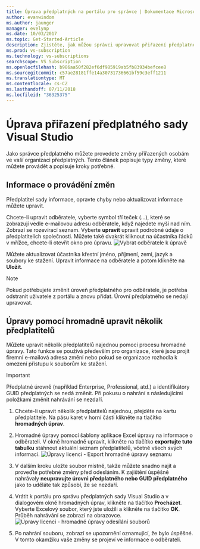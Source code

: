 ```yaml
---
title: Úprava předplatných na portálu pro správce | Dokumentace Microsoftu
author: evanwindom
ms.author: jaunger
manager: evelynp
ms.date: 10/03/2017
ms.topic: Get-Started-Article
description: Zjistěte, jak můžou správci upravovat přiřazení předplatného.
ms.prod: vs-subscription
ms.technology: vs-subscriptions
searchscope: VS Subscription
ms.openlocfilehash: b986aa50f282ef6df985919ab5fb83934befcee8
ms.sourcegitcommit: c57ae28181ffe14a30731736661bf59c3eff1211
ms.translationtype: MT
ms.contentlocale: cs-CZ
ms.lasthandoff: 07/11/2018
ms.locfileid: "36325375"
---
```

# <a name="editing-visual-studio-subscription-assignments"></a>Úprava přiřazení předplatného sady Visual Studio

Jako správce předplatného můžete provedete změny přiřazených osobám ve vaší organizaci předplatných.  Tento článek popisuje typy změny, které můžete provádět a popisuje kroky potřebné. 

## <a name="making-changes-to-subscriber-information"></a>Informace o provádění změn
Předplatitel sady informace, opravte chyby nebo aktualizovat informace můžete upravit. 

Chcete-li upravit odběratele, vyberte symbol tří teček (...), které se zobrazují vedle e-mailovou adresu odběratele, když najedete myší nad ním. Zobrazí se rozevírací seznam.  Vyberte **upravit** upravit podrobné údaje o předplatitelích společnosti. Můžete také dvakrát kliknout na účastníka řádků v mřížce, chcete-li otevřít okno pro úpravu.
    ![Vybrat odběratele k úpravě](_img\edit-license\select-subscriber.png)

Můžete aktualizovat účastníka křestní jméno, příjmení, zemi, jazyk a soubory ke stažení. Upravit informace na odběratele a potom klikněte na **Uložit**.

   > [!NOTE]
   > Pokud potřebujete změnit úroveň předplatného pro odběratele, je potřeba odstranit uživatele z portálu a znovu přidat. Úrovní předplatného se nedají upravovat.

## <a name="editing-multiple-subscribers-using-bulk-edit"></a>Úpravy pomocí hromadně upravit několik předplatitelů

Můžete upravit několik předplatitelů najednou pomocí procesu hromadné úpravy. Tato funkce se používá především pro organizace, které jsou projít firemní e-mailová adresa změní nebo pokud se organizace rozhodla k omezení přístupu k souborům ke stažení. 

   > [!IMPORTANT]
   > Předplatné úrovně (například Enterprise, Professional, atd.) a identifikátory GUID předplatných se nedá změnit.  Při pokusu o nahrání s následujícími položkami změnit nahrávání se nezdaří.  

1.  Chcete-li upravit několik předplatitelů najednou, přejděte na kartu předplatitele. Na pásu karet v horní části klikněte na tlačítko **hromadných úprav**. 

2.  Hromadné úpravy pomocí šablony aplikace Excel úpravy na informace o odběrateli. V okně hromadně upravit, klikněte na tlačítko **exportujte tuto tabulku** stáhnout aktuální seznam předplatitelů, včetně všech svých informací. 
    ![Úpravy licenci - Export hromadné úpravy seznamu](_img\edit-license\edit-license-bulk-edit-export.png)

3.  V dalším kroku uložte soubor místně, takže můžete snadno najít a proveďte potřebné změny před odesláním. K zajištění úspěšně nahrávaly **neupravujte úrovni předplatného nebo GUID předplatného** jako to uděláte tak způsobí, že se nezdaří. 

4.  Vrátit k portálu pro správu předplatných sady Visual Studio a v dialogovém okně hromadných úprav, klikněte na tlačítko **Procházet**. Vyberte Excelový soubor, který jste uložili a klikněte na tlačítko **OK**. Průběh nahrávání se zobrazí na obrazovce.
    ![Úpravy licenci - hromadné úpravy odesílání souborů](_img\edit-license\edit-license-bulk-file-upload1.png)

5.  Po nahrání souboru, zobrazí se upozornění oznamující, že bylo úspěšné. V tomto okamžiku vaše změny se projeví ve informace o odběrateli. 


